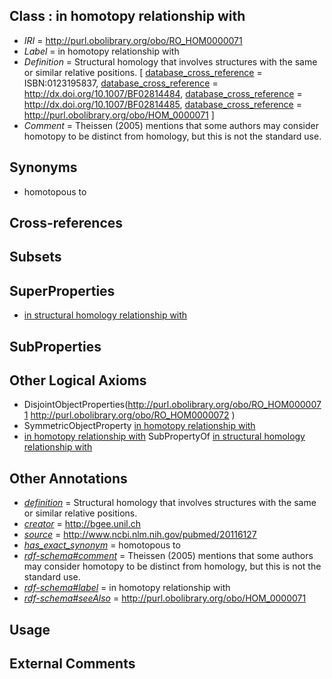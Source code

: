 
## Class : in homotopy relationship with

 * *IRI* = http://purl.obolibrary.org/obo/RO_HOM0000071
 * *Label* = in homotopy relationship with
 * *Definition* = Structural homology that involves structures with the same or similar relative positions. [ [database_cross_reference](../../ef/oboInOwl#hasDbXref.md) = ISBN:0123195837, [database_cross_reference](../../ef/oboInOwl#hasDbXref.md) = http://dx.doi.org/10.1007/BF02814484, [database_cross_reference](../../ef/oboInOwl#hasDbXref.md) = http://dx.doi.org/10.1007/BF02814485, [database_cross_reference](../../ef/oboInOwl#hasDbXref.md) = http://purl.obolibrary.org/obo/HOM_0000071 ]
 * *Comment* = Theissen (2005) mentions that some authors may consider homotopy to be distinct from homology, but this is not the standard use.

## Synonyms

 * homotopous to

## Cross-references


## Subsets


## SuperProperties

 * [in structural homology relationship with](../../RO/06/RO_HOM0000006.md)

## SubProperties


## Other Logical Axioms

 * DisjointObjectProperties(<http://purl.obolibrary.org/obo/RO_HOM0000071> <http://purl.obolibrary.org/obo/RO_HOM0000072> )
 * SymmetricObjectProperty [in homotopy relationship with](../../RO/71/RO_HOM0000071.md)
 * [in homotopy relationship with](../../RO/71/RO_HOM0000071.md) SubPropertyOf [in structural homology relationship with](../../RO/06/RO_HOM0000006.md)

## Other Annotations

 * *[definition](../../IAO/15/IAO_0000115.md)* = Structural homology that involves structures with the same or similar relative positions.
 * *[creator](../../or/creator.md)* = http://bgee.unil.ch
 * *[source](../../ce/source.md)* = http://www.ncbi.nlm.nih.gov/pubmed/20116127
 * *[has_exact_synonym](../../ym/oboInOwl#hasExactSynonym.md)* = homotopous to
 * *[rdf-schema#comment](../../nt/rdf-schema#comment.md)* = Theissen (2005) mentions that some authors may consider homotopy to be distinct from homology, but this is not the standard use.
 * *[rdf-schema#label](../../el/rdf-schema#label.md)* = in homotopy relationship with
 * *[rdf-schema#seeAlso](../../so/rdf-schema#seeAlso.md)* = http://purl.obolibrary.org/obo/HOM_0000071

## Usage


## External Comments

